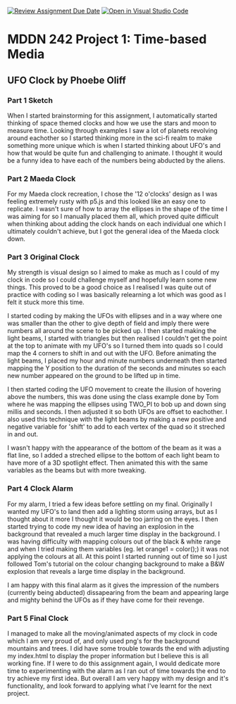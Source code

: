 [![Review Assignment Due Date](https://classroom.github.com/assets/deadline-readme-button-24ddc0f5d75046c5622901739e7c5dd533143b0c8e959d652212380cedb1ea36.svg)](https://classroom.github.com/a/JAZAP9dv)
[![Open in Visual Studio Code](https://classroom.github.com/assets/open-in-vscode-718a45dd9cf7e7f842a935f5ebbe5719a5e09af4491e668f4dbf3b35d5cca122.svg)](https://classroom.github.com/online_ide?assignment_repo_id=11439582&assignment_repo_type=AssignmentRepo)

# MDDN 242 Project 1: Time-based Media  
## UFO Clock by Phoebe Oliff 


### Part 1 Sketch 

When I started brainstorming for this assignment, I automatically started thinking of space themed clocks and how we use the stars and moon to measure time. Looking through examples I saw a lot of planets revolving around eachother so I started thinking more in the sci-fi realm to make something more unique which is when I started thinking about UFO's and how that would be quite fun and challenging to animate. I thought it would be a funny idea to have each of the numbers being abducted by the aliens. 

### Part 2 Maeda Clock 

For my Maeda clock recreation, I chose the '12 o'clocks' design as I was feeling extremely rusty with p5.js and this looked like an easy one to replicate. I wasn't sure of how to array the ellipses in the shape of the time I was aiming for so I manually placed them all, which proved quite difficult when thinking about adding the clock hands on each individual one which I ultimately couldn't achieve, but I got the general idea of the Maeda clock down. 

### Part 3 Original Clock 

My strength is visual design so I aimed to make as much as I could of my clock in code so I could challenge myself and hopefully learn some new things. This proved to be a good choice as I realised I was quite out of practice with coding so I was basically relearning a lot which was good as I felt it stuck more this time. 

I started coding by making the UFOs with ellipses and in a way where one was smaller than the other to give depth of field and imply there were numbers all around the scene to be picked up. I then started making the light beams, I started with triangles but then realised I couldn't get the point at the top to animate with my UFO's so I turned them into quads so I could map the 4 corners to shift in and out with the UFO. Before animating the light beams, I placed my hour and minute numbers underneath then started mapping the Y position to the duration of the seconds and minutes so each new number appeared on the ground to be lifted up in time.  

I then started coding the UFO movement to create the illusion of hovering above the numbers, this was done using the class example done by Tom where he was mapping the ellipses using TWO_PI to bob up and down sing millis and seconds. I then adjusted it so both UFOs are offset to eachother. I also used this technique with the light beams by making a new positive and negative variable for 'shift' to add to each vertex of the quad so it streched in and out. 

I wasn't happy with the appearance of the bottom of the beam as it was a flat line, so I added a streched ellipse to the bottom of each light beam to have more of a 3D spotlight effect. Then animated this with the same variables as the beams but with more tweaking. 

### Part 4 Clock Alarm 

For my alarm, I tried a few ideas before settling on my final. Originally I wanted my UFO's to land then add a lighting storm using arrays, but as I thought about it more I thought it would be too jarring on the eyes. I then started trying to code my new idea of having an explosion in the background that revealed a much larger time display in the background. I was having difficulty with mapping colours out of the black & white range and when I tried making them variables (eg. let orange1 = color();) it was not applying the colours at all. At this point I started running out of time so I just followed Tom's tutorial on the colour changing background to make a B&W explosion that reveals a large time display in the background. 

I am happy with this final alarm as it gives the impression of the numbers (currently being abducted) dissapearing from the beam and appearing large and mighty behind the UFOs as if they have come for their revenge. 

### Part 5 Final Clock

I managed to make all the moving/animated aspects of my clock in code which I am very proud of, and only used png's for the background mountains and trees. I did have some trouble towards the end with adjusting my index.html to display the proper information but I believe this is all working fine. If I were to do this assignment again, I would dedicate more time to experimenting with the alarm as I ran out of time towards the end to try achieve my first idea. But overall I am very happy with my design and it's functionality, and look forward to applying what I've learnt for the next project. 